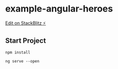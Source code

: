 # example-angular-heroes

[Edit on StackBlitz ⚡️](https://stackblitz.com/edit/angular-9wfcmc)

## Start Project
```
npm install

ng serve --open
```